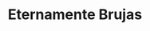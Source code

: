 ---
title: "Eternamente Brujas"
url: /ciudad-autonoma-de-buenos-aires/eternamente-brujas/
shop: Andenken
---
